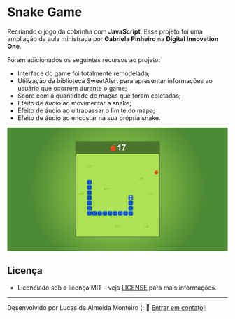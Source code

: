 # Snake Game

Recriando o jogo da cobrinha com **JavaScript**. Esse projeto foi uma ampliação da aula ministrada por **Gabriela Pinheiro** na **Digital Innovation One**.

Foram adicionados os seguintes recursos ao projeto: 
- Interface do game foi totalmente remodelada;
- Utilização da biblioteca SweetAlert para apresentar informações ao usuário que ocorrem durante o game; 
- Score com a quantidade de maças que foram coletadas;
- Efeito de áudio ao movimentar a snake;
- Efeito de áudio ao ultrapassar o limite do mapa;
- Efeito de áudio ao encostar na sua própria snake.

![Alt text](https://github.com/lucasdealmeidadev/snakegame/blob/master/snakegame.png?raw=true "Snake Game")

## Licença

* Licenciado sob a licença MIT - veja [LICENSE](https://github.com/lucasdealmeidadev/snakegame/blob/main/LICENSE) para mais informações.

----------

Desenvolvido por Lucas de Almeida Monteiro (:  👋  [ Entrar em contato!!](https://www.linkedin.com/in/lucas-de-almeida-monteiro)